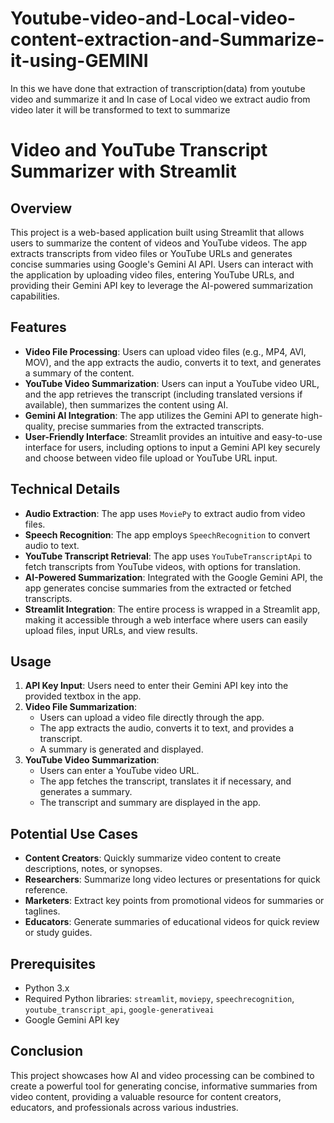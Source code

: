 # Youtube-video-and-Local-video-content-extraction-and-Summarize-it-using-GEMINI
In this we have done that extraction of transcription(data) from youtube video and summarize it and In case of Local video we extract audio from video later it will be transformed to text to summarize

# Video and YouTube Transcript Summarizer with Streamlit

## Overview
This project is a web-based application built using Streamlit that allows users to summarize the content of videos and YouTube videos. The app extracts transcripts from video files or YouTube URLs and generates concise summaries using Google's Gemini AI API. Users can interact with the application by uploading video files, entering YouTube URLs, and providing their Gemini API key to leverage the AI-powered summarization capabilities.

## Features
- **Video File Processing**: Users can upload video files (e.g., MP4, AVI, MOV), and the app extracts the audio, converts it to text, and generates a summary of the content.
- **YouTube Video Summarization**: Users can input a YouTube video URL, and the app retrieves the transcript (including translated versions if available), then summarizes the content using AI.
- **Gemini AI Integration**: The app utilizes the Gemini API to generate high-quality, precise summaries from the extracted transcripts.
- **User-Friendly Interface**: Streamlit provides an intuitive and easy-to-use interface for users, including options to input a Gemini API key securely and choose between video file upload or YouTube URL input.

## Technical Details
- **Audio Extraction**: The app uses `MoviePy` to extract audio from video files.
- **Speech Recognition**: The app employs `SpeechRecognition` to convert audio to text.
- **YouTube Transcript Retrieval**: The app uses `YouTubeTranscriptApi` to fetch transcripts from YouTube videos, with options for translation.
- **AI-Powered Summarization**: Integrated with the Google Gemini API, the app generates concise summaries from the extracted or fetched transcripts.
- **Streamlit Integration**: The entire process is wrapped in a Streamlit app, making it accessible through a web interface where users can easily upload files, input URLs, and view results.

## Usage
1. **API Key Input**: Users need to enter their Gemini API key into the provided textbox in the app.
2. **Video File Summarization**:
   - Users can upload a video file directly through the app.
   - The app extracts the audio, converts it to text, and provides a transcript.
   - A summary is generated and displayed.
3. **YouTube Video Summarization**:
   - Users can enter a YouTube video URL.
   - The app fetches the transcript, translates it if necessary, and generates a summary.
   - The transcript and summary are displayed in the app.

## Potential Use Cases
- **Content Creators**: Quickly summarize video content to create descriptions, notes, or synopses.
- **Researchers**: Summarize long video lectures or presentations for quick reference.
- **Marketers**: Extract key points from promotional videos for summaries or taglines.
- **Educators**: Generate summaries of educational videos for quick review or study guides.

## Prerequisites
- Python 3.x
- Required Python libraries: `streamlit`, `moviepy`, `speechrecognition`, `youtube_transcript_api`, `google-generativeai`
- Google Gemini API key

## Conclusion
This project showcases how AI and video processing can be combined to create a powerful tool for generating concise, informative summaries from video content, providing a valuable resource for content creators, educators, and professionals across various industries.
